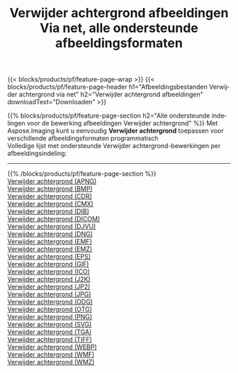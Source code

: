 ﻿---
title: Verwijder achtergrond afbeeldingen Via net, alle ondersteunde afbeeldingsformaten 
weight: 3920
url: /nl/net/remove-background 
lang: nl
langdirlevel: 2
locales: zh-hans,ja,it,ru,de,es,fr,nl,id,lt,pl,pt,vi,tr,ko,zh-hant,ar,hi,th,sv,cs,uk,he
description: Met behulp van Aspose.Imaging kunt u eenvoudig Verwijder achtergrond afbeeldingen maken via net
---

{{< blocks/products/pf/feature-page-wrap >}}
{{< blocks/products/pf/feature-page-header h1="Afbeeldingsbestanden Verwijder achtergrond via net" h2="Verwijder achtergrond afbeeldingen" downloadText="Downloaden" >}}


{{% blocks/products/pf/feature-page-section  h2="Alle ondersteunde indelingen voor de bewerking afbeeldingen Verwijder achtergrond" %}}
Met Aspose.Imaging kunt u eenvoudig **Verwijder achtergrond** toepassen voor verschillende afbeeldingsformaten programmatisch
<br/>
Volledige lijst met ondersteunde Verwijder achtergrond-bewerkingen per afbeeldingsindeling:
<hr/>
{{% /blocks/products/pf/feature-page-section %}}
<div class="container-fluid productfamilypage bg-gray">
    <div class="convertypes bg-gray agp-content section">
        <div class="container">
		<div class="row other-converters">
		    <div class='col-md-2 other-converter remove-lp remove-rp'><a href="/imaging/nl/net/remove-background/apng" >Verwijder achtergrond (APNG)</a></div><div class='col-md-2 other-converter remove-lp remove-rp'><a href="/imaging/nl/net/remove-background/bmp" >Verwijder achtergrond (BMP)</a></div><div class='col-md-2 other-converter remove-lp remove-rp'><a href="/imaging/nl/net/remove-background/cdr" >Verwijder achtergrond (CDR)</a></div><div class='col-md-2 other-converter remove-lp remove-rp'><a href="/imaging/nl/net/remove-background/cmx" >Verwijder achtergrond (CMX)</a></div><div class='col-md-2 other-converter remove-lp remove-rp'><a href="/imaging/nl/net/remove-background/dib" >Verwijder achtergrond (DIB)</a></div><div class='col-md-2 other-converter remove-lp remove-rp'><a href="/imaging/nl/net/remove-background/dicom" >Verwijder achtergrond (DICOM)</a></div><div class='col-md-2 other-converter remove-lp remove-rp'><a href="/imaging/nl/net/remove-background/djvu" >Verwijder achtergrond (DJVU)</a></div><div class='col-md-2 other-converter remove-lp remove-rp'><a href="/imaging/nl/net/remove-background/dng" >Verwijder achtergrond (DNG)</a></div><div class='col-md-2 other-converter remove-lp remove-rp'><a href="/imaging/nl/net/remove-background/emf" >Verwijder achtergrond (EMF)</a></div><div class='col-md-2 other-converter remove-lp remove-rp'><a href="/imaging/nl/net/remove-background/emz" >Verwijder achtergrond (EMZ)</a></div><div class='col-md-2 other-converter remove-lp remove-rp'><a href="/imaging/nl/net/remove-background/eps" >Verwijder achtergrond (EPS)</a></div><div class='col-md-2 other-converter remove-lp remove-rp'><a href="/imaging/nl/net/remove-background/gif" >Verwijder achtergrond (GIF)</a></div><div class='col-md-2 other-converter remove-lp remove-rp'><a href="/imaging/nl/net/remove-background/ico" >Verwijder achtergrond (ICO)</a></div><div class='col-md-2 other-converter remove-lp remove-rp'><a href="/imaging/nl/net/remove-background/j2k" >Verwijder achtergrond (J2K)</a></div><div class='col-md-2 other-converter remove-lp remove-rp'><a href="/imaging/nl/net/remove-background/jp2" >Verwijder achtergrond (JP2)</a></div><div class='col-md-2 other-converter remove-lp remove-rp'><a href="/imaging/nl/net/remove-background/jpg" >Verwijder achtergrond (JPG)</a></div><div class='col-md-2 other-converter remove-lp remove-rp'><a href="/imaging/nl/net/remove-background/odg" >Verwijder achtergrond (ODG)</a></div><div class='col-md-2 other-converter remove-lp remove-rp'><a href="/imaging/nl/net/remove-background/otg" >Verwijder achtergrond (OTG)</a></div><div class='col-md-2 other-converter remove-lp remove-rp'><a href="/imaging/nl/net/remove-background/png" >Verwijder achtergrond (PNG)</a></div><div class='col-md-2 other-converter remove-lp remove-rp'><a href="/imaging/nl/net/remove-background/svg" >Verwijder achtergrond (SVG)</a></div><div class='col-md-2 other-converter remove-lp remove-rp'><a href="/imaging/nl/net/remove-background/tga" >Verwijder achtergrond (TGA)</a></div><div class='col-md-2 other-converter remove-lp remove-rp'><a href="/imaging/nl/net/remove-background/tiff" >Verwijder achtergrond (TIFF)</a></div><div class='col-md-2 other-converter remove-lp remove-rp'><a href="/imaging/nl/net/remove-background/webp" >Verwijder achtergrond (WEBP)</a></div><div class='col-md-2 other-converter remove-lp remove-rp'><a href="/imaging/nl/net/remove-background/wmf" >Verwijder achtergrond (WMF)</a></div><div class='col-md-2 other-converter remove-lp remove-rp'><a href="/imaging/nl/net/remove-background/wmz" >Verwijder achtergrond (WMZ)</a></div>
                </div>
        </div>
    </div>
</div>
<br/>


